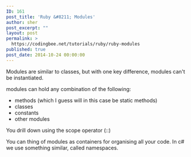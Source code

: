 ```yaml
---
ID: 161
post_title: 'Ruby &#8211; Modules'
author: sher
post_excerpt: ""
layout: post
permalink: >
  https://codingbee.net/tutorials/ruby/ruby-modules
published: true
post_date: 2014-10-24 00:00:00
---
```

Modules are similar to classes, but with one key difference, modules can't be instantiated. 

modules can hold any combination of the following:

- methods  (which I guess will in this case be static methods) 
- classes 
- constants
- other modules


You drill down using the scope operator (::)


You can thing of modules as containers for organising all your code. In c# we use something similar, called namespaces.